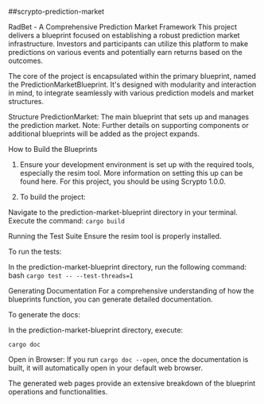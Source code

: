 ##scrypto-prediction-market

RadBet - A Comprehensive Prediction Market Framework
This project delivers a blueprint focused on establishing a robust prediction market infrastructure. Investors and participants can utilize this platform to make predictions on various events and potentially earn returns based on the outcomes.

The core of the project is encapsulated within the primary blueprint, named the PredictionMarketBlueprint. It's designed with modularity and interaction in mind, to integrate seamlessly with various prediction models and market structures.

Structure
PredictionMarket: The main blueprint that sets up and manages the prediction market.
Note: Further details on supporting components or additional blueprints will be added as the project expands.

How to Build the Blueprints

1) Ensure your development environment is set up with the required tools, especially the resim tool. More information on setting this up can be found here. For this project, you should be using Scrypto 1.0.0.

2) To build the project:

Navigate to the prediction-market-blueprint directory in your terminal.
Execute the command:
  `cargo build`

Running the Test Suite
Ensure the resim tool is properly installed.

To run the tests:

In the prediction-market-blueprint directory, run the following command:
bash
`cargo test -- --test-threads=1`


Generating Documentation
For a comprehensive understanding of how the blueprints function, you can generate detailed documentation.

To generate the docs:

In the prediction-market-blueprint directory, execute:

`cargo doc`

Open in Browser: If you run `cargo doc --open`, once the documentation is built, it will automatically open in your default web browser.

The generated web pages provide an extensive breakdown of the blueprint operations and functionalities.
